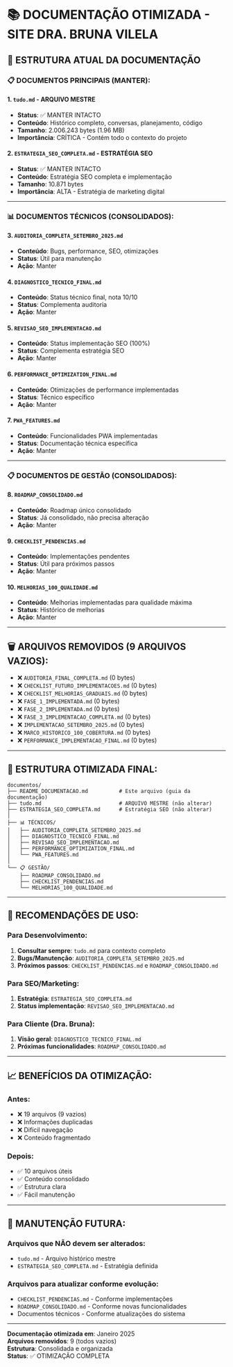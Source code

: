 # 📚 DOCUMENTAÇÃO OTIMIZADA - SITE DRA. BRUNA VILELA

## 🎯 **ESTRUTURA ATUAL DA DOCUMENTAÇÃO**

### **📋 DOCUMENTOS PRINCIPAIS (MANTER):**

#### **1. `tudo.md` - ARQUIVO MESTRE** 
- **Status**: ✅ MANTER INTACTO
- **Conteúdo**: Histórico completo, conversas, planejamento, código
- **Tamanho**: 2.006.243 bytes (1.96 MB)
- **Importância**: CRÍTICA - Contém todo o contexto do projeto

#### **2. `ESTRATEGIA_SEO_COMPLETA.md` - ESTRATÉGIA SEO**
- **Status**: ✅ MANTER INTACTO  
- **Conteúdo**: Estratégia SEO completa e implementação
- **Tamanho**: 10.871 bytes
- **Importância**: ALTA - Estratégia de marketing digital

---

### **📊 DOCUMENTOS TÉCNICOS (CONSOLIDADOS):**

#### **3. `AUDITORIA_COMPLETA_SETEMBRO_2025.md`**
- **Conteúdo**: Bugs, performance, SEO, otimizações
- **Status**: Útil para manutenção
- **Ação**: Manter

#### **4. `DIAGNOSTICO_TECNICO_FINAL.md`**
- **Conteúdo**: Status técnico final, nota 10/10
- **Status**: Complementa auditoria
- **Ação**: Manter

#### **5. `REVISAO_SEO_IMPLEMENTACAO.md`**
- **Conteúdo**: Status implementação SEO (100%)
- **Status**: Complementa estratégia SEO
- **Ação**: Manter

#### **6. `PERFORMANCE_OPTIMIZATION_FINAL.md`**
- **Conteúdo**: Otimizações de performance implementadas
- **Status**: Técnico específico
- **Ação**: Manter

#### **7. `PWA_FEATURES.md`**
- **Conteúdo**: Funcionalidades PWA implementadas
- **Status**: Documentação técnica específica
- **Ação**: Manter

---

### **📋 DOCUMENTOS DE GESTÃO (CONSOLIDADOS):**

#### **8. `ROADMAP_CONSOLIDADO.md`**
- **Conteúdo**: Roadmap único consolidado
- **Status**: Já consolidado, não precisa alteração
- **Ação**: Manter

#### **9. `CHECKLIST_PENDENCIAS.md`**
- **Conteúdo**: Implementações pendentes
- **Status**: Útil para próximos passos
- **Ação**: Manter

#### **10. `MELHORIAS_100_QUALIDADE.md`**
- **Conteúdo**: Melhorias implementadas para qualidade máxima
- **Status**: Histórico de melhorias
- **Ação**: Manter

---

## 🗑️ **ARQUIVOS REMOVIDOS (9 ARQUIVOS VAZIOS):**

- ❌ `AUDITORIA_FINAL_COMPLETA.md` (0 bytes)
- ❌ `CHECKLIST_FUTURO_IMPLEMENTACOES.md` (0 bytes)
- ❌ `CHECKLIST_MELHORIAS_GRADUAIS.md` (0 bytes)
- ❌ `FASE_1_IMPLEMENTADA.md` (0 bytes)
- ❌ `FASE_2_IMPLEMENTADA.md` (0 bytes)
- ❌ `FASE_3_IMPLEMENTACAO_COMPLETA.md` (0 bytes)
- ❌ `IMPLEMENTACAO_SETEMBRO_2025.md` (0 bytes)
- ❌ `MARCO_HISTORICO_100_COBERTURA.md` (0 bytes)
- ❌ `PERFORMANCE_IMPLEMENTACAO_FINAL.md` (0 bytes)

---

## 📁 **ESTRUTURA OTIMIZADA FINAL:**

```
documentos/
├── README_DOCUMENTACAO.md          # Este arquivo (guia da documentação)
├── tudo.md                         # ARQUIVO MESTRE (não alterar)
├── ESTRATEGIA_SEO_COMPLETA.md      # Estratégia SEO (não alterar)
│
├── 📊 TÉCNICOS/
│   ├── AUDITORIA_COMPLETA_SETEMBRO_2025.md
│   ├── DIAGNOSTICO_TECNICO_FINAL.md
│   ├── REVISAO_SEO_IMPLEMENTACAO.md
│   ├── PERFORMANCE_OPTIMIZATION_FINAL.md
│   └── PWA_FEATURES.md
│
└── 📋 GESTÃO/
    ├── ROADMAP_CONSOLIDADO.md
    ├── CHECKLIST_PENDENCIAS.md
    └── MELHORIAS_100_QUALIDADE.md
```

---

## 🎯 **RECOMENDAÇÕES DE USO:**

### **Para Desenvolvimento:**
1. **Consultar sempre**: `tudo.md` para contexto completo
2. **Bugs/Manutenção**: `AUDITORIA_COMPLETA_SETEMBRO_2025.md`
3. **Próximos passos**: `CHECKLIST_PENDENCIAS.md` e `ROADMAP_CONSOLIDADO.md`

### **Para SEO/Marketing:**
1. **Estratégia**: `ESTRATEGIA_SEO_COMPLETA.md`
2. **Status implementação**: `REVISAO_SEO_IMPLEMENTACAO.md`

### **Para Cliente (Dra. Bruna):**
1. **Visão geral**: `DIAGNOSTICO_TECNICO_FINAL.md`
2. **Próximas funcionalidades**: `ROADMAP_CONSOLIDADO.md`

---

## 📈 **BENEFÍCIOS DA OTIMIZAÇÃO:**

### **Antes:**
- ❌ 19 arquivos (9 vazios)
- ❌ Informações duplicadas
- ❌ Difícil navegação
- ❌ Conteúdo fragmentado

### **Depois:**
- ✅ 10 arquivos úteis
- ✅ Conteúdo consolidado
- ✅ Estrutura clara
- ✅ Fácil manutenção

---

## 🔄 **MANUTENÇÃO FUTURA:**

### **Arquivos que NÃO devem ser alterados:**
- `tudo.md` - Arquivo histórico mestre
- `ESTRATEGIA_SEO_COMPLETA.md` - Estratégia definida

### **Arquivos para atualizar conforme evolução:**
- `CHECKLIST_PENDENCIAS.md` - Conforme implementações
- `ROADMAP_CONSOLIDADO.md` - Conforme novas funcionalidades
- Documentos técnicos - Conforme atualizações do sistema

---

**Documentação otimizada em**: Janeiro 2025  
**Arquivos removidos**: 9 (todos vazios)  
**Estrutura**: Consolidada e organizada  
**Status**: ✅ OTIMIZAÇÃO COMPLETA

